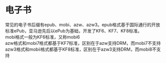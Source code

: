 # 电子书

常见的电子书后缀有epub、mobi、azw、azw3。epub格式基于国际通行的开放标准ePub，亚马逊先后以ePub为基础，开发了KF6、KF7、KF8标准。  
mobi格式一般为KF6标准，又称mobi6  
azw格式和mobi7格式都基于KF7标准，区别在于azw支持DRM，而mobi7不支持  
azw3格式和mobii格式都基于KF8标准，区别在于azw3支持DRM，而mobi8不支持  
